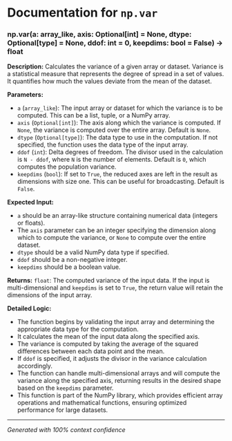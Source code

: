 # Documentation for `np.var`

### np.var(a: array_like, axis: Optional[int] = None, dtype: Optional[type] = None, ddof: int = 0, keepdims: bool = False) -> float

**Description:**
Calculates the variance of a given array or dataset. Variance is a statistical measure that represents the degree of spread in a set of values. It quantifies how much the values deviate from the mean of the dataset.

**Parameters:**
- `a` (`array_like`): The input array or dataset for which the variance is to be computed. This can be a list, tuple, or a NumPy array.
- `axis` (`Optional[int]`): The axis along which the variance is computed. If `None`, the variance is computed over the entire array. Default is `None`.
- `dtype` (`Optional[type]`): The data type to use in the computation. If not specified, the function uses the data type of the input array.
- `ddof` (`int`): Delta degrees of freedom. The divisor used in the calculation is `N - ddof`, where `N` is the number of elements. Default is `0`, which computes the population variance.
- `keepdims` (`bool`): If set to `True`, the reduced axes are left in the result as dimensions with size one. This can be useful for broadcasting. Default is `False`.

**Expected Input:**
- `a` should be an array-like structure containing numerical data (integers or floats).
- The `axis` parameter can be an integer specifying the dimension along which to compute the variance, or `None` to compute over the entire dataset.
- `dtype` should be a valid NumPy data type if specified.
- `ddof` should be a non-negative integer.
- `keepdims` should be a boolean value.

**Returns:**
`float`: The computed variance of the input data. If the input is multi-dimensional and `keepdims` is set to `True`, the return value will retain the dimensions of the input array.

**Detailed Logic:**
- The function begins by validating the input array and determining the appropriate data type for the computation.
- It calculates the mean of the input data along the specified axis.
- The variance is computed by taking the average of the squared differences between each data point and the mean.
- If `ddof` is specified, it adjusts the divisor in the variance calculation accordingly.
- The function can handle multi-dimensional arrays and will compute the variance along the specified axis, returning results in the desired shape based on the `keepdims` parameter.
- This function is part of the NumPy library, which provides efficient array operations and mathematical functions, ensuring optimized performance for large datasets.

---
*Generated with 100% context confidence*
